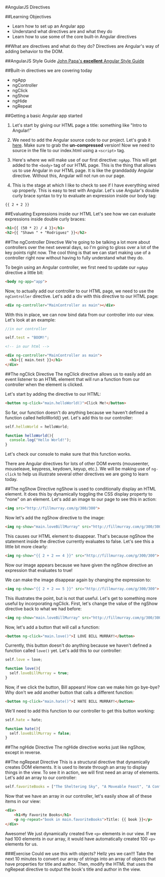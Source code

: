 #AngularJS Directives

##Learning Objectives
* Learn how to set up an Angular app
* Understand what directives are and what they do
* Learn how to use some of the core built-in Angular directives 

##What are directives and what do they do?
Directives are Angular's way of adding behavior to the DOM.

##AngularJS Style Guide
[John Papa's **excellent** Angular Style Guide](https://github.com/johnpapa/angular-styleguide)

##Built-in directives we are covering today
* ngApp
* ngController
* ngClick
* ngShow
* ngHide
* ngRepeat

##Getting a basic Angular app started
1. Let's start by giving our HTML page a title: something like "Intro to Angular!"
2. We need to add the Angular source code to our project. Let's grab it [here](https://angularjs.org). Make sure to grab the **un-compressed** version!
  Now we need to source in the file to our index.html using a `<script>` tag.

3. Here's where we will make use of our first directive: `ngApp`. This will get added to the `<body>` tag of our HTML page. This is the thing that allows us to use Angular in our HTML page. It is like the granddaddy Angular directive. Without this, Angular will not run on our page.
4. This is the stage at which I like to check to see if I have everything wired up properly. This is easy to test with Angular. Let's use Angular's double curly brace syntax to try to evaluate an expression inside our body tag:

```
{{ 2 + 2 }}
```

##Evaluating Expressions inside our HTML
Let's see how we can evaluate expressions inside double curly braces:

```html
<h1>{{ (50 * 2) / 4 }}</h1>
<h2>{{ "Shawn " + "Rodriguez" }}</h2>
```

##The ngController Directive
We're going to be talking a lot more about controllers over the next several days, so I'm going to gloss over a lot of the key points right now. The cool thing is that we can start making use of a controller right now without having to fully understand what they do.

To begin using an Angular controller, we first need to update our `ngApp` directive a little bit:

```html
<body ng-app="app">
```

Now, to actually add our controller to our HTML page, we need to use the `ngController` directive. Let's add a div with this directive to our HTML page:

```html
<div ng-controller="MainController as main"></div>
```

With this in place, we can now bind data from our controller into our view. Let's look at an example:

```javascript
//in our controller

self.test = "BOOM!";
```

```html
<!-- in our html -->

<div ng-controller="MainController as main">
  <h1>{{ main.test }}</h1>
</div>
```

##The ngClick Directive
The ngClick directive allows us to easily add an event listener to an HTML element that will run a function from our controller when the element is clicked.

Let's start by adding the directive to our HTML:

```html
<button ng-click="main.helloWorld()">Click Me!</button>
```

So far, our function doesn't do anything because we haven't defined a function called helloWorld() yet. Let's add this to our controller:

```javascript
self.helloWorld = helloWorld;

function helloWorld(){
  console.log("Hello World!");
}
```

Let's check our console to make sure that this function works.

There are Angular directives for lots of other DOM events (mouseenter, mouseleave, keypress, keydown, keyup, etc.). We will be making use of `ng-click` to help us illustrate several other directives we are going to learn today.

##The ngShow Directive
ngShow is used to conditionally display an HTML element. It does this by dynamically toggling the CSS display property to "none" on an element. Let's add an image to our page to see this in action:

```html
<img src="http://fillmurray.com/g/300/300">
```

Now let's add the ngShow directive to the image:

```html
<img ng-show="main.loveBillMurray" src="http://fillmurray.com/g/300/300">
```

This causes our HTML element to disappear. That's because ngShow the statement inside the directive currently evaluates to false. Let's see this a little bit more clearly:

```html
<img ng-show="{{ 2 + 2 == 4 }}" src="http://fillmurray.com/g/300/300">
```

Now our image appears because we have given the ngShow directive an expression that evaluates to true!

We can make the image disappear again by changing the expression to:

```html
<img ng-show="{{ 2 + 2 == 5 }}" src="http://fillmurray.com/g/300/300">
```

This illustrates the point, but is not that useful. Let's get to something more useful by incorporating ngClick. First, let's change the value of the ngShow directive back to what we had before:

```html
<img ng-show="main.loveBillMurray" src="http://fillmurray.com/g/300/300">
```

Now, let's add a button that will call a function:

```html
<button ng-click="main.love()">I LOVE BILL MURRAY!</button>
```

Currently, this button doesn't do anything because we haven't defined a function called `love()` yet. Let's add this to our controller:

```javascript
self.love = love;

function love(){
  self.loveBillMurray = true;
}
```

Now, if we click the button, Bill appears! How can we make him go bye-bye? Why don't we add another button that calls a different function:

```html
<button ng-click="main.hate()">I HATE BILL MURRAY!</button>
```

We'll need to add this function to our controller to get this button working:

```javascript
self.hate = hate;

function hate(){
  self.loveBillMurray = false;
}
```

##The ngHide Directive
The ngHide directive works just like ngShow, except in reverse.

##The ngRepeat Directive
This is a structural directive that dynamically creates DOM elements. It is used to iterate through an array to display things in the view. To see it in action, we will first need an array of elements. Let's add an array to our controller:

```javascript
self.favoriteBooks = ["The Sheltering Sky", "A Moveable Feast", "A Confederacy of Dunces", "Geek Love", "The Big Short"];
```

Now that we have an array in our controller, let's easily show all of these items in our view:

```html
<div>
    <h1>My Favorite Books</h1>
    <p ng-repeat="book in main.favoriteBooks">Title: {{ book }}</p>
</div>
```

Awesome! We just dynamically created five `<p>` elements in our view. If we had 100 elements in our array, it would have automatically created 100 `<p>` elements for us.

###Exercise
Could we use this with objects? Hellz yes we can!!! Take the next 10 minutes to convert our array of strings into an array of objects that have properties for title and author. Then, modify the HTML that uses the ngRepeat directive to output the book's title and author in the view.
